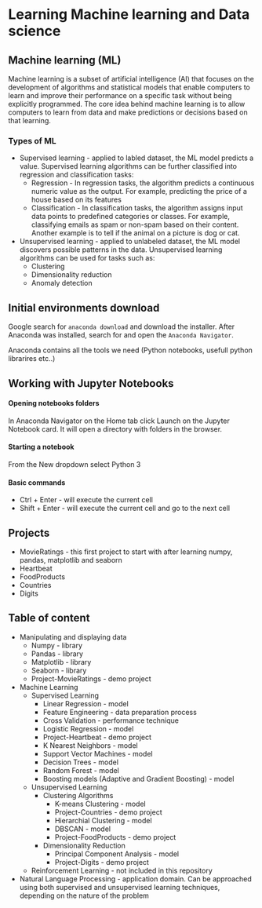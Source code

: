 # Learning Machine learning and Data science

## Machine learning (ML)

Machine learning is a subset of artificial intelligence (AI) that focuses on the development of algorithms and statistical models that enable computers to learn and improve their performance on a specific task without being explicitly programmed. The core idea behind machine learning is to allow computers to learn from data and make predictions or decisions based on that learning.

### Types of ML

- Supervised learning - applied to labled dataset, the ML model predicts a value. Supervised learning algorithms can be further classified into regression and classification tasks:
  - Regression - In regression tasks, the algorithm predicts a continuous numeric value as the output. For example, predicting the price of a house based on its features
  - Classification - In classification tasks, the algorithm assigns input data points to predefined categories or classes. For example, classifying emails as spam or non-spam based on their content. Another example is to tell if the animal on a picture is dog or cat.
- Unsupervised learning - applied to unlabeled dataset, the ML model discovers possible patterns in the data. Unsupervised learning algorithms can be used for tasks such as:
  - Clustering
  - Dimensionality reduction
  - Anomaly detection

## Initial environments download

Google search for `anaconda download` and download the installer.
After Anaconda was installed, search for and open the `Anaconda Navigator`.

Anaconda contains all the tools we need (Python notebooks, usefull python librarires etc..)

## Working with Jupyter Notebooks

#### Opening notebooks folders

In Anaconda Navigator on the Home tab click Launch on the Jupyter Notebook card. It will open a directory with folders in the browser.

#### Starting a notebook

From the New dropdown select Python 3

#### Basic commands

- Ctrl + Enter - will execute the current cell
- Shift + Enter - will execute the current cell and go to the next cell

## Projects

- MovieRatings - this first project to start with after learning numpy, pandas, matplotlib and seaborn
- Heartbeat
- FoodProducts
- Countries
- Digits

## Table of content

- Manipulating and displaying data
  - Numpy - library
  - Pandas - library
  - Matplotlib - library
  - Seaborn - library
  - Project-MovieRatings - demo project
- Machine Learning
  - Supervised Learning
    - Linear Regression - model
    - Feature Engineering - data preparation process
    - Cross Validation - performance technique
    - Logistic Regression - model
    - Project-Heartbeat - demo project
    - K Nearest Neighbors - model
    - Support Vector Machines - model
    - Decision Trees - model
    - Random Forest - model
    - Boosting models (Adaptive and Gradient Boosting) - model
  - Unsupervised Learning
    - Clustering Algorithms
      - K-means Clustering - model
      - Project-Countries - demo project
      - Hierarchial Clustering - model
      - DBSCAN - model
      - Project-FoodProducts - demo project
    - Dimensionality Reduction
      - Principal Component Analysis - model
      - Project-Digits - demo project
  - Reinforcement Learning - not included in this repository
- Natural Language Processing - application domain. Can be approached using both supervised and unsupervised learning techniques, depending on the nature of the problem

